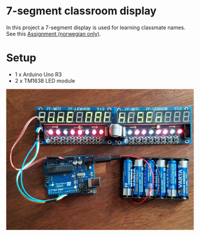 # 7-segment classroom display

In this project a 7-segment display is used for learning classmate names. 
See this [Assignment (norwegian only)](assignment_NB_no.pdf).


# Setup 

* 1 x Arduino Uno R3
* 2 x TM1638 LED module

![Setup](setup.jpg)


